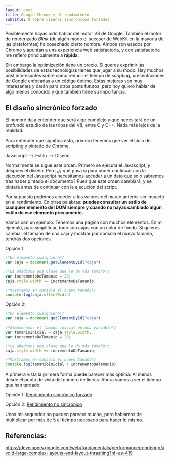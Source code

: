 ```yaml
---
layout: post
title: Google Chrome y el rendimiento
subtitle: O sobre diseños sincrónicos forzados
---
```


Posiblemente hayas oído hablar del motor V8 de Google. También el motor de renderizado *Blink* (de algún modo el sucesor de WebKit en la mayoría de las plataformas) ha cosechado cierto nombre. Ambos son usados por Chrome y apuntan a una experiencia web satisfactoria, y con satisfactoria me refiero principalmente a **rápida**.

Sin embargo la optimización tiene un precio. Si queres exprimir las posibilidades de estas tecnologías tienes que jugar a su modo. Hay muchos post interesantes sobre como reducir el tiempo de *scripting*, presentaciones de Google enfocadas a un código óptimo. Estas mejoras son muy interesantes y darán para otros posts futuros, pero hoy quiero hablar de algo menos conocido y que también tiene su importancia.

## El diseño sincrónico forzado
El nombre da a entender que será algo complejo y que necesitará de un profundo estudio de las tripas del V8, entre C y C++. Nada más lejos de la realidad.

Para entender que significa esto, primero tenemos que ver el ciclo de scripting y pintado de Chrome.

Javascript --> Estilo --> Diseño

Normalmente se sigue este orden. Primero se ejecuta el Javascript, y despues el diseño. Pero ¿y qué pasa si para poder continuar con la ejecución del Javascript necesitamos acceder a un dato que solo sabremos tras haber pintado el documento? Pues que este orden cambiará, y se pintará antes de continuar con la ejecución del script.

Por supuesto podemos acceder a los valores del marco anterior sin impacto en el rendimiento. En otras palabras: **puedes consultar un estilo de cualquier elemento del DOM siempre y cuando no hayas cambiado algún estilo de ese elemento previamente.**

Vamos con un ejemplo. Tenemos una página con muchos elementos. En mi ejemplo, para simplificar, todo son cajas con un color de fondo. Si quieres cambiar el tamaño de una caja y mostrar por consola el nuevo tamaño, tendrás dos opciones.

Opción 1:
```Javascript
/*Un elemento cualquiera*/
var caja = document.getElementById("caja")

/*Le añadimos una clase que le da más tamaño*/
var incrementoDeTamanio = 20;
caja.style.width += incrementoDeTamanio;

/*Mostramos en consola el nuevo tamaño*/
console.log(caja.offsetWidth)
```

Opción 2:
```Javascript
/*Un elemento cualquiera*/
var caja = document.getElementById("caja")

/*Almacenamos el tamaño inicial en una variable*/
var tamanioInicial = caja.style.width;
var incrementoDeTamanio = 20;

/*Le añadimos una clase que le da más tamaño*/
caja.style.width += incrementoDeTamanio;

/*Mostramos en consola el nuevo tamaño*/
console.log(tamanioInicial + incrementoDeTamanio)
```

A primera vista la primera forma puede parecer más óptima. Al menos desde el punto de vista del número de líneas. Ahora vamos a ver el tiempo que han tardado:

Opción 1:
[Rendimiento sincrónico forzado](../img/capturaRendimientoSincronicoForzado.png)

Opción 2:
[Rendimiento no sincrónico](../img/capturaRendimientoNoSincronico.png)

Unos milisegundos no pueden parecer mucho, pero hablamos de multiplicar por más de 5 el tiempo necesario para hacer lo mismo.


## Referencias:
https://developers.google.com/web/fundamentals/performance/rendering/avoid-large-complex-layouts-and-layout-thrashing?hl=es-419
